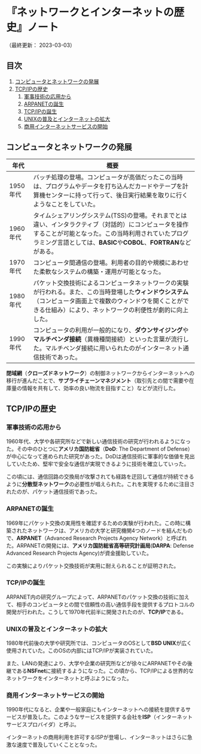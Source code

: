 # 『ネットワークとインターネットの歴史』ノート

（最終更新： 2023-03-03）


## 目次

1. [コンピュータとネットワークの発展](#コンピュータとネットワークの発展)
1. [TCP/IPの歴史](#tcp-ipの歴史)
	1. [軍事技術の応用から](#軍事技術の応用から)
	1. [ARPANETの誕生](#軍事技術の応用から)
	1. [TCP/IPの誕生](#tcp-ipの誕生)
	1. [UNIXの普及とインターネットの拡大](#unixの普及とインターネットの拡大)
	1. [商用インターネットサービスの開始](#商用インターネットサービスの開始)


## コンピュータとネットワークの発展

| 年代     | 概要                                                                                                                                                                                                                              |
|----------|-----------------------------------------------------------------------------------------------------------------------------------------------------------------------------------------------------------------------------------|
| 1950年代 | バッチ処理の登場。コンピュータが高価だったこの当時は、プログラムやデータを打ち込んだカードやテープを計算機センターに持って行って、後日実行結果を取りに行くようなことをしていた。                                                |
| 1960年代 | タイムシェアリングシステム(TSS)の登場。それまでとは違い、インタラクティブ（対話的）にコンピュータを操作することが可能となった。この当時利用されていたプログラミング言語としては、**BASIC**や**COBOL**、**FORTRAN**などがある。 |
| 1970年代 | コンピュータ間通信の登場。利用者の目的や規模にあわせた柔軟なシステムの構築・運用が可能となった。                                                                                                                                  |
| 1980年代 | パケット交換技術によるコンピュータネットワークの実験が行われる。また、この当時登場した**ウィンドウシステム**（コンピュータ画面上で複数のウィンドウを開くことができる仕組み）により、ネットワークの利便性が劇的に向上した。      |
| 1990年代 | コンピュータの利用が一般的になり、**ダウンサイジング**や**マルチベンダ接続**（異機種間接続）といった言葉が流行した。マルチベンダ接続に用いられたのがインターネット通信技術であった。                                            |

**閉域網**（**クローズドネットワーク**）の制御ネットワークからインターネットへの移行が進んだことで、**サプライチェーンマネジメント**（取引先との間で需要や在庫量の情報を共有して、効率の良い物流を目指すこと）などが流行した。


## TCP/IPの歴史

### 軍事技術の応用から

1960年代、大学や各研究所などで新しい通信技術の研究が行われるようになった。その中のひとつに**アメリカ国防総省**（**DoD**: The Department of Defense）が中心になって進められた研究があった。DoDは通信技術に軍事的な価値を見出していたため、堅牢で安全な通信が実現できるように技術を確立していった。

この頃には、通信回路の交換局が攻撃されても経路を迂回して通信が持続できるように**分散型ネットワーク**の必要性が唱えられた。これを実現するために注目されたのが、パケット通信技術であった。

### ARPANETの誕生

1969年にパケット交換の実用性を確認するための実験が行われた。この時に構築されたネットワークは、アメリカの大学と研究機関4つのノードを結んだもので、**ARPANET**（Advanced Research Projects Agency Network）と呼ばれた。ARPANETの開発には、**アメリカ国防総省高等研究計画局**(**DARPA**: Defense Advanced Research Projects Agency)が資金援助していた。

この実験によりパケット交換技術が実用に耐えられることが証明された。

### TCP/IPの誕生

ARPANET内の研究グループによって、ARPANETのパケット交換の技術に加えて、相手のコンピュータとの間で信頼性の高い通信手段を提供するプロトコルの開発が行われた。こうして1970年代前半に開発されたのが、**TCP/IP**である。

### UNIXの普及とインターネットの拡大

1980年代前後の大学や研究所では、コンピュータのOSとして**BSD UNIX**が広く使用されていた。このOSの内部にはTCP/IPが実装されていた。

また、LANの発達により、大学や企業の研究所などが徐々にARPANETやその後継である**NSFnet**に接続するようになった。この頃から、TCP/IPによる世界的なネットワークをインターネットと呼ぶようになった。

### 商用インターネットサービスの開始

1990年代になると、企業や一般家庭にもインターネットへの接続を提供するサービスが普及した。このようなサービスを提供する会社を**ISP**（インターネットサービスプロバイダ）と呼ぶ。

インターネットの商用利用を許可するISPが登場し、インターネットはさらに急激な速度で普及していくこととなった。
